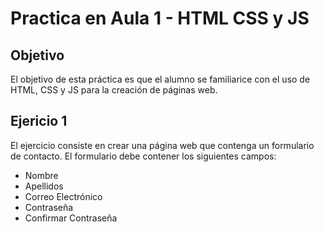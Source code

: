 # Practica en Aula 1 - HTML CSS y JS

## Objetivo
El objetivo de esta práctica es que el alumno se familiarice con el uso de HTML, CSS y JS para la creación de páginas web.

## Ejericio 1

El ejercicio consiste en crear una página web que contenga un formulario de contacto. El formulario debe contener los siguientes campos:
- Nombre
- Apellidos
- Correo Electrónico
- Contraseña
- Confirmar Contraseña